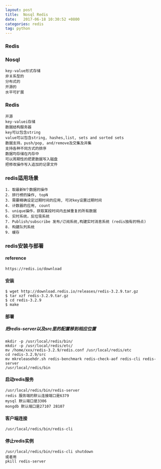 ```yaml
---
layout: post
title:  Nosql Redis 
date:   2017-06-18 10:30:52 +0800
categories: redis 
tag: python 
---
```



### Redis 

### Nosql 
```
key-value形式存储
非关系型的
分布式的
开源的
水平可扩展

```

### Redis 
```
开源
key-valuei存储
数据结构服务器
key可以包含string
value可以包含string, hashes,list, sets and sorted sets
数据支持，push/pop, and/remove及交集及并集
支持各种不同方式的排序
数据均存储在内存中
可以周期性的把更数据写入磁盘
把修改操作写入追加的记录文件

```
### redis适用场景 
```
1. 取最新N个数据的操作
2. 排行榜的操作, topN
3. 需要精确设定过期时间的应用, 可对key设置过期时间
4. 计数器的应用, count
5. unique操作，获取某段时间内去掉重复的所有数据
6. 实时系统，反垃圾系统
7. Publish/subscribe 发布/订阅系统,构建实时消息系统 (redis独有的特点)
8. 构建队列系统
9. 缓存
```
### redis安装与部署 
#### reference
```
https://redis.io/download
```
#### 安装 
```
$ wget http://download.redis.io/releases/redis-3.2.9.tar.gz
$ tar xzf redis-3.2.9.tar.gz
$ cd redis-3.2.9
$ make
```
#### 部署
##### 把redis-server以及src里的配置移到相应位置
```
mkdir -p /usr/local/redis/bin/
mkdir -p /usr/local/redis/etc/
mv /home/xxx/redis-3.2.9/redis.conf /usr/local/redis/etc
cd redis-3.2.9/src
mv mkreleasehdr.sh redis-benchmark redis-check-aof redis-cli redis-server 
/usr/local/redis/bin
```

#### 启动redis服务
```
/usr/local/redis/bin/redis-server
redis 服务端的默认连接端口是6379
mysql 默认端口是3306
mongdb 默认端口是27107 28107
```
#### 客户端连接 
```
/usr/local/redis/bin/redis-cli
```
#### 停止redis实例 
```
/usr/local/redis/bin/redis-cli shutdown
或者用
pkill redis-server
```

[jekyll-docs]: https://jekyllrb.com/docs/home
[jekyll-gh]:   https://github.com/jekyll/jekyll
[jekyll-talk]: https://talk.jekyllrb.com/
